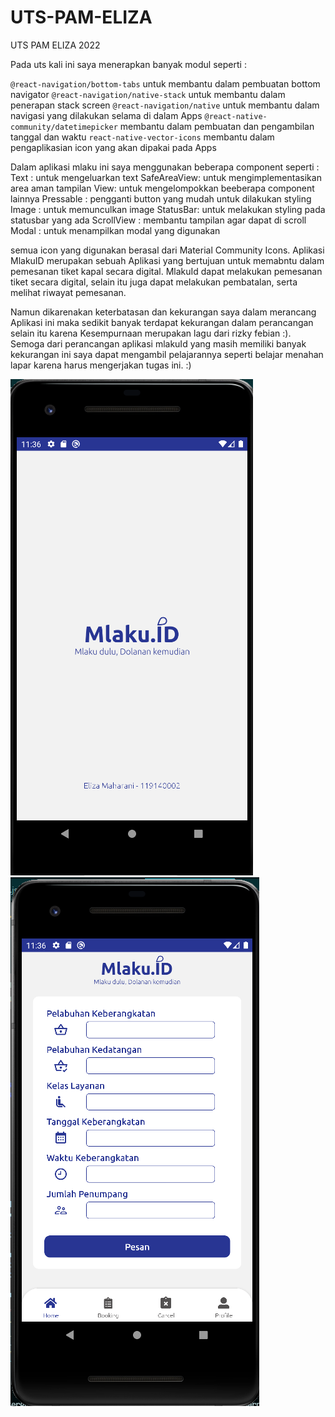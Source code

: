 # UTS-PAM-ELIZA
UTS PAM ELIZA 2022

Pada uts kali ini saya menerapkan banyak modul seperti :

`@react-navigation/bottom-tabs` untuk membantu dalam pembuatan bottom navigator
`@react-navigation/native-stack` untuk membantu dalam penerapan stack screen
`@react-navigation/native` untuk membantu dalam navigasi yang dilakukan selama di dalam Apps
`@react-native-community/datetimepicker` membantu dalam pembuatan dan pengambilan tanggal dan waktu
`react-native-vector-icons` membantu dalam pengaplikasian icon yang akan dipakai pada Apps

Dalam aplikasi mlaku ini saya menggunakan beberapa component seperti :
Text : untuk mengeluarkan text
SafeAreaView: untuk mengimplementasikan area aman tampilan
View: untuk mengelompokkan beeberapa component lainnya
Pressable : pengganti button yang mudah untuk dilakukan styling
Image : untuk memunculkan image
StatusBar: untuk melakukan styling pada statusbar yang ada
ScrollView : membantu tampilan agar dapat di scroll
Modal : untuk menampilkan modal yang digunakan

semua icon yang digunakan berasal dari Material Community Icons. 
Aplikasi MlakuID merupakan sebuah Aplikasi yang bertujuan untuk memabntu dalam pemesanan tiket kapal secara digital. MlakuId dapat melakukan pemesanan tiket secara digital, selain itu juga dapat melakukan pembatalan, serta melihat riwayat pemesanan. 

Namun dikarenakan keterbatasan dan kekurangan saya dalam merancang Aplikasi ini maka sedikit banyak terdapat kekurangan dalam perancangan selain itu karena Kesempurnaan merupakan lagu dari rizky febian :). Semoga dari perancangan aplikasi mlakuId yang masih memiliki banyak kekurangan ini saya dapat mengambil pelajarannya seperti belajar menahan lapar karena harus mengerjakan tugas ini. :)

![](MlakuId/src/images/Mlaku.Id.png)
![](MlakuId/src/images/Mlaku.Id2.png)
